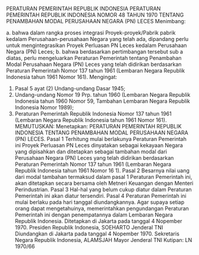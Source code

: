  PERATURAN PEMERINTAH REPUBLIK INDONESIA PERATURAN PEMERINTAH REPUBLIK INDONESIA NOMOR 48 TAHUN 1970 TENTANG PENAMBAHAN MODAL PERUSAHAAN NEGARA (PN) LECES
Menimbang:

a. bahwa dalam rangka proses integrasi Proyek-proyek/Pabrik pabrik kedalam Perusahaan-perusahaan Negara yang telah ada, dipandang perlu untuk mengintegrasikan Proyek Perluasan PN Leces kedalam Perusahaan Negara (PN) Leces;
b. bahwa berdasarkan pertimbangan tersebut sub a diatas, perlu mengeluarkan Peraturan Pemerintah tentang Penambahan Modal Perusahaan Negara (PN) Leces yang telah didirikan berdasarkan Peraturan Pemerintah Nomor 137 tahun 1961 (Lembaran Negara Republik Indonesia tahun 1961 Nomor 161).
Mengingat:

1. Pasal 5 ayat (2) Undang-undang Dasar 1945;
2. Undang-undang Nomor 19 Prp. tahun 1960 (Lembaran Negara Republik Indonesia tahun 1960 Nomor 59, Tambahan Lembaran Negara Republik Indonesia Nomor 1989);
3. Peraturan Pemerintah Republik Indonesia Nomor 137 tahun 1961 (Lembaran Negara Republik Indonesia tahun 1961 Nomor 161).
MEMUTUSKAN:
 Menetapkan: PERATURAN PEMERINTAH REPUBLIK INDONESIA TENTANG PENAMBAHAN MODAL PERUSAHAAN NEGARA (PN) LECES. Pasal 1 Terhitung mulai berlakunya Peraturan Pemerintah ini Proyek Perluasan PN Leces dinyatakan sebagai kekayaan Negara yang dipisahkan dan ditetapkan sebagai tambahan modal dari Perusahaan Negara (PN) Leces yang telah didirikan berdasarkan Peraturan Pemerintah Nomor 137 tahun 1961 (Lembaran Negara Republik Indonesia tahun 1961 Nomor 16 1). Pasal 2 Besarnya nilai uang dari modal tambahan termaksud dalam pasal 1 Peraturan Pemerintah ini, akan ditetapkan secara bersama oleh Metneri Keuangan dengan Menteri Perindustrian. Pasal 3 Hal-hal yang belum cukup diatur dalam Peraturan Pemerintah ini akan diatur tersendiri. Pasal 4 Peraturan Pemerintah ini mulai berlaku pada hari tanggal diundangkannya. Agar supaya setiap orang dapat mengetahuinya, memerintahkan pengundangan Peraturan Pemerintah ini dengan penempatannya dalam Lembaran Negara Republik Indonesia. Ditetapkan di Jakarta pada tanggal 4 Nopember 1970. Presiden Republik Indonesia, SOEHARTO Jenderal TNI Diundangkan di Jakarta pada tanggal 4 Nopember 1970. Sekretaris Negara Republik Indonesia, ALAMSJAH Mayor Jenderal TNI Kutipan: LN 1970/66
